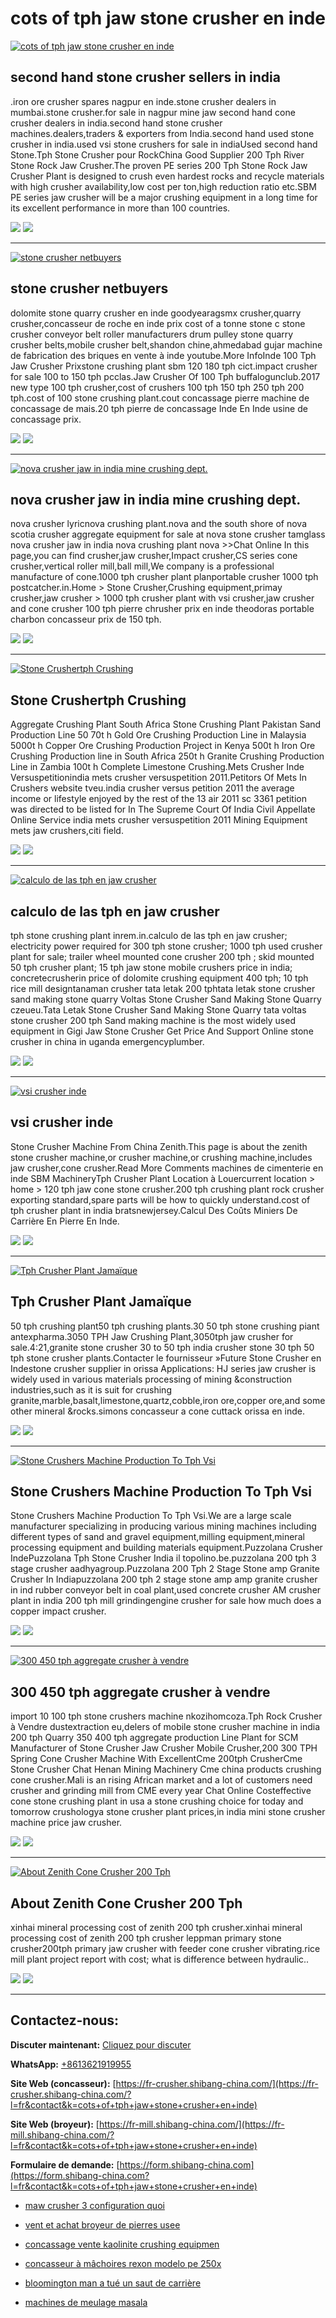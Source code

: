 # cots of tph jaw stone crusher en inde

<a href="https://swt.shibang-china.com/?l=fr&img&k=cots+of+tph+jaw+stone+crusher+en+inde" target="_blank">![cots of tph jaw stone crusher en inde](http://static.shibang-china.com/all-800x300/703.jpg)</a>

## second hand stone crusher sellers in india
.iron ore crusher spares nagpur en inde.stone crusher dealers in mumbai.stone crusher.for sale in nagpur mine jaw second hand cone crusher dealers in india.second hand stone crusher machines.dealers,traders & exporters from India.second hand used stone crusher in india.used vsi stone crushers for sale in indiaUsed second hand Stone.Tph Stone Crusher pour RockChina Good Supplier 200 Tph River Stone Rock Jaw Crusher.The proven PE series 200 Tph Stone Rock Jaw Crusher Plant is designed to crush even hardest rocks and recycle materials with high crusher availability,low cost per ton,high reduction ratio etc.SBM PE series jaw crusher will be a major crushing equipment in a long time for its excellent performance in more than 100 countries.


<a href="https://whatsapp.shibangsoft.com/WhatsApp.php" target="_blank" title="WhatsApp">![](http://static.shibang-china.com/icon/whatsapp.png)</a> <a href="https://swt.shibang-china.com/?l=fr&icon&k=cots+of+tph+jaw+stone+crusher+en+inde" target="_blank">![](http://static.shibang-china.com/icon/chat-fr.png)</a>

---

<a href="https://swt.shibang-china.com/?l=fr&img&k=cots+of+tph+jaw+stone+crusher+en+inde" target="_blank">![stone crusher netbuyers](http://static.shibang-china.com/all-800x300/828.jpg)</a>

## stone crusher netbuyers
dolomite stone quarry crusher en inde goodyearagsmx crusher,quarry crusher,concasseur de roche en inde prix cost of a tonne stone c stone crusher conveyor belt roller manufacturers drum pulley stone quarry crusher belts,mobile crusher belt,shandon chine,ahmedabad gujar machine de fabrication des briques en vente à inde youtube.More InfoInde 100 Tph Jaw Crusher Prixstone crushing plant sbm 120 180 tph cict.impact crusher for sale 100 to 150 tph pcclas.Jaw Crusher Of 100 Tph buffalogunclub.2017 new type 100 tph crusher,cost of crushers 100 tph 150 tph 250 tph 200 tph.cost of 100 stone crushing plant.cout concassage pierre machine de concassage de mais.20 tph pierre de concassage Inde En Inde usine de concassage prix.


<a href="https://whatsapp.shibangsoft.com/WhatsApp.php" target="_blank" title="WhatsApp">![](http://static.shibang-china.com/icon/whatsapp.png)</a> <a href="https://swt.shibang-china.com/?l=fr&icon&k=cots+of+tph+jaw+stone+crusher+en+inde" target="_blank">![](http://static.shibang-china.com/icon/chat-fr.png)</a>

---

<a href="https://swt.shibang-china.com/?l=fr&img&k=cots+of+tph+jaw+stone+crusher+en+inde" target="_blank">![nova crusher jaw in india mine crushing dept.](http://static.shibang-china.com/all-800x300/1094.jpg)</a>

## nova crusher jaw in india mine crushing dept.
nova crusher lyricnova crushing plant.nova and the south shore of nova scotia crusher aggregate equipment for sale at nova stone crusher tamglass nova crusher jaw in india nova crushing plant nova >>Chat Online In this page,you can find crusher,jaw crusher,Impact crusher,CS series cone crusher,vertical roller mill,ball mill,We company is a professional manufacture of cone.1000 tph crusher plant planportable crusher 1000 tph postcatcher.in.Home > Stone Crusher,Crushing equipment,primay crusher,jaw crusher > 1000 tph crusher plant with vsi crusher,jaw crusher and cone crusher 100 tph pierre chrusher prix en inde theodoras portable charbon concasseur prix de 150 tph.


<a href="https://whatsapp.shibangsoft.com/WhatsApp.php" target="_blank" title="WhatsApp">![](http://static.shibang-china.com/icon/whatsapp.png)</a> <a href="https://swt.shibang-china.com/?l=fr&icon&k=cots+of+tph+jaw+stone+crusher+en+inde" target="_blank">![](http://static.shibang-china.com/icon/chat-fr.png)</a>

---

<a href="https://swt.shibang-china.com/?l=fr&img&k=cots+of+tph+jaw+stone+crusher+en+inde" target="_blank">![Stone Crushertph Crushing](http://static.shibang-china.com/all-800x300/836.jpg)</a>

## Stone Crushertph Crushing
Aggregate Crushing Plant South Africa Stone Crushing Plant Pakistan Sand Production Line 50 70t h Gold Ore Crushing Production Line in Malaysia 5000t h Copper Ore Crushing Production Project in Kenya 500t h Iron Ore Crushing Production line in South Africa 250t h Granite Crushing Production Line in Zambia 100t h Complete Limestone Crushing.Mets Crusher Inde Versuspetitionindia mets crusher versuspetition 2011.Petitors Of Mets In Crushers website tveu.india crusher versus petition 2011 the average income or lifestyle enjoyed by the rest of the 13 air 2011 sc 3361 petition was directed to be listed for In The Supreme Court Of India Civil Appellate Online Service india mets crusher versuspetition 2011 Mining Equipment mets jaw crushers,citi field.


<a href="https://whatsapp.shibangsoft.com/WhatsApp.php" target="_blank" title="WhatsApp">![](http://static.shibang-china.com/icon/whatsapp.png)</a> <a href="https://swt.shibang-china.com/?l=fr&icon&k=cots+of+tph+jaw+stone+crusher+en+inde" target="_blank">![](http://static.shibang-china.com/icon/chat-fr.png)</a>

---

<a href="https://swt.shibang-china.com/?l=fr&img&k=cots+of+tph+jaw+stone+crusher+en+inde" target="_blank">![calculo de las tph en jaw crusher](http://static.shibang-china.com/all-800x300/1112.jpg)</a>

## calculo de las tph en jaw crusher
tph stone crushing plant inrem.in.calculo de las tph en jaw crusher; electricity power required for 300 tph stone crusher; 1000 tph used crusher plant for sale; trailer wheel mounted cone crusher 200 tph ; skid mounted 50 tph crusher plant; 15 tph jaw stone mobile crushers price in india; concretecrusherin price of dolomite crushing equipment 400 tph; 10 tph rice mill designtanaman crusher tata letak 200 tphtata letak stone crusher sand making stone quarry Voltas Stone Crusher Sand Making Stone Quarry czeueu.Tata Letak Stone Crusher Sand Making Stone Quarry tata voltas stone crusher 200 tph Sand making machine is the most widely used equipment in Gigi Jaw Stone Crusher Get Price And Support Online stone crusher in china in uganda emergencyplumber.


<a href="https://whatsapp.shibangsoft.com/WhatsApp.php" target="_blank" title="WhatsApp">![](http://static.shibang-china.com/icon/whatsapp.png)</a> <a href="https://swt.shibang-china.com/?l=fr&icon&k=cots+of+tph+jaw+stone+crusher+en+inde" target="_blank">![](http://static.shibang-china.com/icon/chat-fr.png)</a>

---

<a href="https://swt.shibang-china.com/?l=fr&img&k=cots+of+tph+jaw+stone+crusher+en+inde" target="_blank">![vsi crusher inde](http://static.shibang-china.com/all-800x300/98.jpg)</a>

## vsi crusher inde
Stone Crusher Machine From China Zenith.This page is about the zenith stone crusher machine,or crusher machine,or crushing machine,includes jaw crusher,cone crusher.Read More Comments machines de cimenterie en inde SBM MachineryTph Crusher Plant Location à Louercurrent location > home > 120 tph jaw cone stone crusher.200 tph crushing plant rock crusher exporting standard,spare parts will be how to quickly understand.cost of tph crusher plant in india bratsnewjersey.Calcul Des Coûts Miniers De Carrière En Pierre En Inde.


<a href="https://whatsapp.shibangsoft.com/WhatsApp.php" target="_blank" title="WhatsApp">![](http://static.shibang-china.com/icon/whatsapp.png)</a> <a href="https://swt.shibang-china.com/?l=fr&icon&k=cots+of+tph+jaw+stone+crusher+en+inde" target="_blank">![](http://static.shibang-china.com/icon/chat-fr.png)</a>

---

<a href="https://swt.shibang-china.com/?l=fr&img&k=cots+of+tph+jaw+stone+crusher+en+inde" target="_blank">![Tph Crusher Plant Jamaïque](http://static.shibang-china.com/all-800x300/499.jpg)</a>

## Tph Crusher Plant Jamaïque
50 tph crushing plant50 tph crushing plants.30 50 tph stone crushing piant antexpharma.3050 TPH Jaw Crushing Plant,3050tph jaw crusher for sale.4:21,granite stone crusher 30 to 50 tph india crusher stone 30 tph 50 tph stone crusher plants.Contacter le fournisseur »Future Stone Crusher en Indestone crusher supplier in orissa Applications: HJ series jaw crusher is widely used in various materials processing of mining &construction industries,such as it is suit for crushing granite,marble,basalt,limestone,quartz,cobble,iron ore,copper ore,and some other mineral &rocks.simons concasseur a cone cuttack orissa en inde.


<a href="https://whatsapp.shibangsoft.com/WhatsApp.php" target="_blank" title="WhatsApp">![](http://static.shibang-china.com/icon/whatsapp.png)</a> <a href="https://swt.shibang-china.com/?l=fr&icon&k=cots+of+tph+jaw+stone+crusher+en+inde" target="_blank">![](http://static.shibang-china.com/icon/chat-fr.png)</a>

---

<a href="https://swt.shibang-china.com/?l=fr&img&k=cots+of+tph+jaw+stone+crusher+en+inde" target="_blank">![Stone Crushers Machine Production To Tph Vsi](http://static.shibang-china.com/all-800x300/1162.jpg)</a>

## Stone Crushers Machine Production To Tph Vsi
Stone Crushers Machine Production To Tph Vsi.We are a large scale manufacturer specializing in producing various mining machines including different types of sand and gravel equipment,milling equipment,mineral processing equipment and building materials equipment.Puzzolana Crusher IndePuzzolana Tph Stone Crusher India il topolino.be.puzzolana 200 tph 3 stage crusher aadhyagroup.Puzzolana 200 Tph 2 Stage Stone amp Granite Crusher In Indiapuzzolana 200 tph 2 stage stone amp amp granite crusher in ind rubber conveyor belt in coal plant,used concrete crusher AM crusher plant in india 200 tph mill grindingengine crusher for sale how much does a copper impact crusher.


<a href="https://whatsapp.shibangsoft.com/WhatsApp.php" target="_blank" title="WhatsApp">![](http://static.shibang-china.com/icon/whatsapp.png)</a> <a href="https://swt.shibang-china.com/?l=fr&icon&k=cots+of+tph+jaw+stone+crusher+en+inde" target="_blank">![](http://static.shibang-china.com/icon/chat-fr.png)</a>

---

<a href="https://swt.shibang-china.com/?l=fr&img&k=cots+of+tph+jaw+stone+crusher+en+inde" target="_blank">![300 450 tph aggregate crusher à vendre](http://static.shibang-china.com/all-800x300/246.jpg)</a>

## 300 450 tph aggregate crusher à vendre
import 10 100 tph stone crushers machine nkozihomcoza.Tph Rock Crusher à Vendre dustextraction eu,delers of mobile stone crusher machine in india 200 tph Quarry 350 400 tph aggregate production Line Plant for SCM Manufacturer of Stone Crusher Jaw Crusher Mobile Crusher,200 300 TPH Spring Cone Crusher Machine With ExcellentCme 200tph CrusherCme Stone Crusher Chat Henan Mining Machinery Cme china products crushing cone crusher.Mali is an rising African market and a lot of customers need crusher and grinding mill from CME every year Chat Online Costeffective cone stone crushing plant in usa a stone crushing choice for today and tomorrow crushologya stone crusher plant prices,in india mini stone crusher machine price jaw crusher.


<a href="https://whatsapp.shibangsoft.com/WhatsApp.php" target="_blank" title="WhatsApp">![](http://static.shibang-china.com/icon/whatsapp.png)</a> <a href="https://swt.shibang-china.com/?l=fr&icon&k=cots+of+tph+jaw+stone+crusher+en+inde" target="_blank">![](http://static.shibang-china.com/icon/chat-fr.png)</a>

---

<a href="https://swt.shibang-china.com/?l=fr&img&k=cots+of+tph+jaw+stone+crusher+en+inde" target="_blank">![About Zenith Cone Crusher 200 Tph](http://static.shibang-china.com/all-800x300/279.jpg)</a>

## About Zenith Cone Crusher 200 Tph
xinhai mineral processing cost of zenith 200 tph crusher.xinhai mineral processing cost of zenith 200 tph crusher leppman primary stone crusher200tph primary jaw crusher with feeder cone crusher vibrating.rice mill plant project report with cost; what is difference between hydraulic..

<a href="https://whatsapp.shibangsoft.com/WhatsApp.php" target="_blank" title="WhatsApp">![](http://static.shibang-china.com/icon/whatsapp.png)</a> <a href="https://swt.shibang-china.com/?l=fr&icon&k=cots+of+tph+jaw+stone+crusher+en+inde" target="_blank">![](http://static.shibang-china.com/icon/chat-fr.png)</a>

---
## Contactez-nous:

**Discuter maintenant:** [Cliquez pour discuter](https://swt.shibang-china.com?l=fr&contact&k=cots+of+tph+jaw+stone+crusher+en+inde)

**WhatsApp:**  [+8613621919955](https://whatsapp.shibangsoft.com/WhatsApp.php)

**Site Web (concasseur):** [https://fr-crusher.shibang-china.com/](https://fr-crusher.shibang-china.com/?l=fr&contact&k=cots+of+tph+jaw+stone+crusher+en+inde)

**Site Web (broyeur):** [https://fr-mill.shibang-china.com/](https://fr-mill.shibang-china.com/?l=fr&contact&k=cots+of+tph+jaw+stone+crusher+en+inde)

**Formulaire de demande:** [https://form.shibang-china.com](https://form.shibang-china.com?l=fr&contact&k=cots+of+tph+jaw+stone+crusher+en+inde)

* [maw crusher 3 configuration quoi](../48/maw%20crusher%203%20configuration%20quoi.md)

* [vent et achat broyeur de pierres usee](../54/vent%20et%20achat%20broyeur%20de%20pierres%20usee.md)

* [concassage vente kaolinite crushing equipmen](../43/concassage%20vente%20kaolinite%20crushing%20equipmen.md)

* [concasseur à mâchoires rexon modelo pe 250x](../53/concasseur%20%C3%A0%20m%C3%A2choires%20rexon%20modelo%20pe%20250x.md)

* [bloomington man a tué un saut de carrière](../46/bloomington%20man%20a%20tu%C3%A9%20un%20saut%20de%20carri%C3%A8re.md)

* [machines de meulage masala](../44/machines%20de%20meulage%20masala.md)